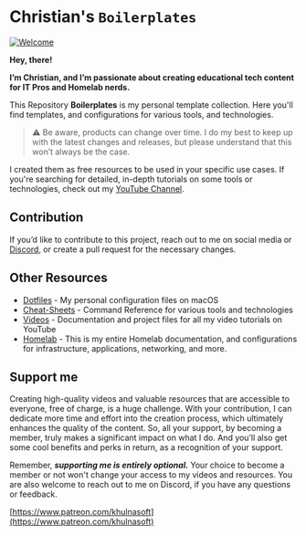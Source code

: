 # Christian's `Boilerplates`

[![Welcome](https://cnd-prod-1.s3.us-west-004.backblazeb2.com/new-banner4-scaled-for-github.jpg)](https://youtu.be/apgp9egIKK8)

**Hey, there!**

**I’m Christian, and I’m passionate about creating educational tech content for IT Pros and Homelab nerds.**

This Repository **Boilerplates** is my personal template collection. Here you'll find templates, and configurations for various tools, and technologies.

> :warning: Be aware, products can change over time. I do my best to keep up with the latest changes and releases, but please understand that this won’t always be the case.

I created them as free resources to be used in your specific use cases. If you're searching for detailed, in-depth tutorials on some tools or technologies, check out my [YouTube Channel](https://www.youtube.com/@khulnasoft).

## Contribution

If you’d like to contribute to this project, reach out to me on social media or [Discord](https://khulnasoft.de/discord), or create a pull request for the necessary changes.

## Other Resources

- [Dotfiles](https://github.com/khulnasoft/dotfiles) - My personal configuration files on macOS
- [Cheat-Sheets](https://github.com/khulnasoft/cheat-sheets) - Command Reference for various tools and technologies
- [Videos](https://github.com/khulnasoft/videos) - Documentation and project files for all my video tutorials on YouTube
- [Homelab](https://github.com/khulnasoft/homelab) - This is my entire Homelab documentation, and configurations for infrastructure, applications, networking, and more.

## Support me

Creating high-quality videos and valuable resources that are accessible to everyone, free of charge, is a huge challenge. With your contribution, I can dedicate more time and effort into the creation process, which ultimately enhances the quality of the content. So, all your support, by becoming a member, truly makes a significant impact on what I do. And you’ll also get some cool benefits and perks in return, as a recognition of your support.

Remember, ***supporting me is entirely optional.*** Your choice to become a member or not won't change your access to my videos and resources. You are also welcome to reach out to me on Discord, if you have any questions or feedback.

[https://www.patreon.com/khulnasoft](https://www.patreon.com/khulnasoft)
